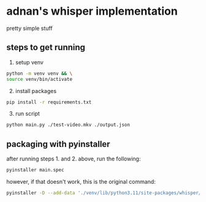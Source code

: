 # adnan's whisper implementation

pretty simple stuff

## steps to get running

1. setup venv

```bash
python -m venv venv && \
source venv/bin/activate
```

2. install packages

```bash
pip install -r requirements.txt
```

3. run script

```bash
python main.py ./test-video.mkv ./output.json
```

## packaging with pyinstaller

after running steps 1. and 2. above, run the following:

```bash
pyinstaller main.spec
```

however, if that doesn't work, this is the original command:

```bash
pyinstaller -D --add-data './venv/lib/python3.11/site-packages/whisper/assets:whisper/assets' main.py
```
